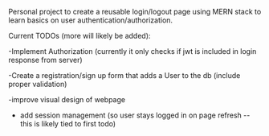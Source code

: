 Personal project to create a reusable login/logout page using MERN stack to learn basics on user authentication/authorization. 

Current TODOs (more will likely be added):

-Implement Authorization (currently it only checks if jwt is included in login response from server)

-Create a registration/sign up form that adds a User to the db (include proper validation)

-improve visual design of webpage

- add session management (so user stays logged in on page refresh -- this is likely tied to first todo)
